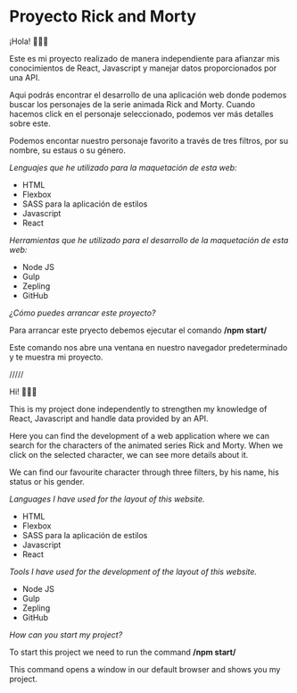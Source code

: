 # Proyecto Rick and Morty

¡Hola! 🙋🏻‍♀️

Este es mi proyecto realizado de manera independiente para afianzar mis conocimientos de React, Javascript y manejar datos proporcionados por una API.

Aqui podrás encontrar el desarrollo de una aplicación web donde podemos buscar los personajes de la serie animada Rick and Morty. Cuando hacemos click en el personaje seleccionado, podemos ver más detalles sobre este.

Podemos encontar nuestro personaje favorito a través de tres filtros, por su nombre, su estaus o su género.

_Lenguajes que he utilizado para la maquetación de esta web:_

- HTML
- Flexbox
- SASS para la aplicación de estilos
- Javascript
- React

_Herramientas que he utilizado para el desarrollo de la maquetación de esta web:_

- Node JS
- Gulp
- Zepling
- GitHub

_¿Cómo puedes arrancar este proyecto?_

Para arrancar este pryecto debemos ejecutar el comando **/npm start/**

Este comando nos abre una ventana en nuestro navegador predeterminado y te muestra mi proyecto.

/////

Hi! 🙋🏻‍♀️

This is my project done independently to strengthen my knowledge of React, Javascript and handle data provided by an API.

Here you can find the development of a web application where we can search for the characters of the animated series Rick and Morty. When we click on the selected character, we can see more details about it.

We can find our favourite character through three filters, by his name, his status or his gender.

_Languages I have used for the layout of this website._

- HTML
- Flexbox
- SASS para la aplicación de estilos
- Javascript
- React

_Tools I have used for the development of the layout of this website._

- Node JS
- Gulp
- Zepling
- GitHub

_How can you start my project?_

To start this project we need to run the command **/npm start/**

This command opens a window in our default browser and shows you my project.
